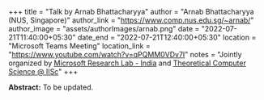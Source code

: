 +++
title = "Talk by Arnab Bhattacharyya"
author = "Arnab Bhattacharyya (NUS, Singapore)"
author_link = "https://www.comp.nus.edu.sg/~arnab/"
author_image = "assets/authorImages/arnab.png"
date = "2022-07-21T11:40:00+05:30"
date_end = "2022-07-21T12:40:00+05:30"
location = "Microsoft Teams Meeting"
location_link = "https://www.youtube.com/watch?v=qPQMM0VDv7I"
notes = "Jointly organized by <a href = "https://www.microsoft.com/en-us/research/lab/microsoft-research-india/" target= "_blank">Microsoft Research Lab - India</a> and <a href='https://www.csa.iisc.ac.in/theoretical-computer-science/' target= "_blank">Theoretical Computer Science @ IISc</a>"
+++

<b>Abstract:</b> To be updated.
